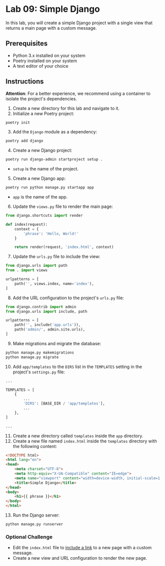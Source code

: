 # Lab 09: Simple Django

In this lab, you will create a simple Django project with a single view that returns a main page with a custom message.

## Prerequisites

- Python 3.x installed on your system
- Poetry installed on your system
- A text editor of your choice

## Instructions

**Attention**: For a better experience, we recommend using a container to isolate the project's dependencies.

1. Create a new directory for this lab and navigate to it.
2. Initialize a new Poetry project:

```bash
poetry init
```

3. Add the `Django` module as a dependency:

```bash
poetry add django
```

4. Create a new Django project:

```bash
poetry run django-admin startproject setup .
```

- `setup` is the name of the project.

5. Create a new Django app:

```bash
poetry run python manage.py startapp app
```

- `app` is the name of the app.

6. Update the `views.py` file to render the main page:

```python
from django.shortcuts import render

def index(request):
    context = {
        'phrase': 'Hello, World!'
    }

    return render(request, 'index.html', context)
```

7. Update the `urls.py` file to include the view:

```python
from django.urls import path
from . import views

urlpatterns = [
    path('', views.index, name='index'),
]
```

8. Add the URL configuration to the project's `urls.py` file:

```python
from django.contrib import admin
from django.urls import include, path

urlpatterns = [
    path('', include('app.urls')),
    path('admin/', admin.site.urls),
]
```

9. Make migrations and migrate the database:

```bash
python manage.py makemigrations
python manage.py migrate
```

10. Add `app/templates` to the `DIRS` list in the `TEMPLATES` setting in the project's `settings.py` file:

```python
...

TEMPLATES = [
    {
        ...
        'DIRS': [BASE_DIR / 'app/templates'],
        ...
    },
]

...
```

11. Create a new directory called `templates` inside the `app` directory.
12. Create a new file named `index.html` inside the `templates` directory with the following content:

```html
<!DOCTYPE html>
<html lang="en">
<head>
    <meta charset="UTF-8">
    <meta http-equiv="X-UA-Compatible" content="IE=edge">
    <meta name="viewport" content="width=device-width, initial-scale=1.0">
    <title>Simple Django</title>
</head>
<body>
    <h1>{{ phrase }}</h1>
</body>
</html>
```

13. Run the Django server:

```bash
python manage.py runserver
```

### Optional Challenge

- Edit the `index.html` file to [include a link](https://docs.djangoproject.com/en/5.0/ref/templates/builtins/#url) to a new page with a custom message.
- Create a new view and URL configuration to render the new page.
